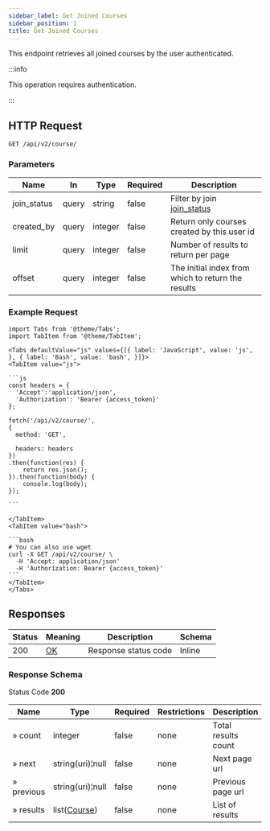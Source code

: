 ```yaml
---
sidebar_label: Get Joined Courses
sidebar_position: 1
title: Get Joined Courses
---
```


This endpoint retrieves all joined courses by the user authenticated.

:::info

This operation requires authentication.

:::

## HTTP Request

`GET /api/v2/course/`

### Parameters

| Name        | In    | Type    | Required | Description                                                                          |
|-------------|-------|---------|----------|--------------------------------------------------------------------------------------|
| join_status | query | string  | false    | Filter by join [join_status](/docs/apireference/v2/schemas/course#enumerated-values) |
| created_by  | query | integer | false    | Return only courses created by this user id                                          |
| limit       | query | integer | false    | Number of results to return per page                                                 |
| offset      | query | integer | false    | The initial index from which to return the results                                   |

### Example Request

````mdx-code-block
import Tabs from '@theme/Tabs';
import TabItem from '@theme/TabItem';

<Tabs defaultValue="js" values={[{ label: 'JavaScript', value: 'js', }, { label: 'Bash', value: 'bash', }]}>
<TabItem value="js">

```js
const headers = {
  'Accept':'application/json',
  'Authorization': 'Bearer {access_token}'
};

fetch('/api/v2/course/',
{
  method: 'GET',

  headers: headers
})
.then(function(res) {
    return res.json();
}).then(function(body) {
    console.log(body);
});

```

</TabItem>
<TabItem value="bash">

```bash
# You can also use wget
curl -X GET /api/v2/course/ \
  -H 'Accept: application/json'
  -H 'Authorization: Bearer {access_token}'
```
</TabItem>
</Tabs>
````

## Responses

| Status | Meaning                                                 | Description          | Schema |
|--------|---------------------------------------------------------|----------------------|--------|
| 200    | [OK](https://tools.ietf.org/html/rfc7231#section-6.3.1) | Response status code | Inline |

### Response Schema

Status Code **200**

| Name       | Type                                                 | Required | Restrictions | Description         |
|------------|------------------------------------------------------|----------|--------------|---------------------|
| » count    | integer                                              | false    | none         | Total results count |
| » next     | string(uri)¦null                                     | false    | none         | Next page url       |
| » previous | string(uri)¦null                                     | false    | none         | Previous page url   |
| » results  | list([Course](/docs/apireference/v2/schemas/course)) | false    | none         | List of results     |
